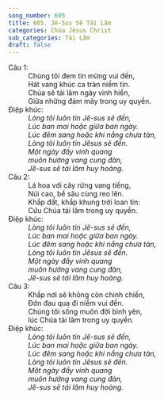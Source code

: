 ```yaml
---
song_number: 605
title: 605. Jê-Sus Sẽ Tái Lâm
categories: Chúa Jêsus Christ
sub_categories: Tái Lâm
draft: false
---
```

<dl><dt>Câu 1:</dt><dd data-verse="1">Chúng tôi đem tin mừng vui đến, <br/>Hát vang khúc ca tràn niềm tin. <br/>Chúa sẽ tái lâm ngày vinh hiển, <br/>Giữa những đám mây trong uy quyền. </dd><dt>Điệp khúc:</dt><dd data-chorus="1"><em>Lòng tôi luôn tin Jê-sus sẽ đến, <br/>Lúc ban mai hoặc giữa ban ngày. <br/>Lúc đêm sang hoặc khi nắng chưa tàn, <br/>Lòng tôi luôn tin Jêsus sẽ đến. <br/>Một ngày đầy vinh quang <br/>muôn hướng vang cung đàn, <br/>Jê-sus sẽ tái lâm huy hoàng. </em></dd><dt>Câu 2:</dt><dd data-verse="2">Lá hoa với cây rừng vang tiếng, <br/>Núi cao, bể sâu cùng reo lên. <br/>Khắp đất, khắp khung trời loan tin: <br/>Cứu Chúa tái lâm trong uy quyền. </dd><dt>Điệp khúc:</dt><dd data-chorus="1"><em>Lòng tôi luôn tin Jê-sus sẽ đến, <br/>Lúc ban mai hoặc giữa ban ngày. <br/>Lúc đêm sang hoặc khi nắng chưa tàn, <br/>Lòng tôi luôn tin Jêsus sẽ đến. <br/>Một ngày đầy vinh quang <br/>muôn hướng vang cung đàn, <br/>Jê-sus sẽ tái lâm huy hoàng. </em></dd><dt>Câu 3:</dt><dd data-verse="3">Khắp nơi sẽ không còn chinh chiến, <br/>Đớn đau qua đi niềm vui đến. <br/>Chúng tôi sống muôn đời bình yên, <br/>lúc Chúa tái lâm trong uy quyền. </dd><dt>Điệp khúc:</dt><dd data-chorus="1"><em>Lòng tôi luôn tin Jê-sus sẽ đến, <br/>Lúc ban mai hoặc giữa ban ngày. <br/>Lúc đêm sang hoặc khi nắng chưa tàn, <br/>Lòng tôi luôn tin Jêsus sẽ đến. <br/>Một ngày đầy vinh quang <br/>muôn hướng vang cung đàn, <br/>Jê-sus sẽ tái lâm huy hoàng. </em></dd></dl>